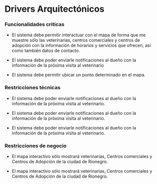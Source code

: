  #  Drivers Arquitectónicos #

### Funcionalidades criticas  ###

- El sistema debe permitir interactuar con el mapa de forma que me muestre sólo las veterinarias, centros comerciales y centros de adopción con la información de horarios y servicios que ofrecen, así como también datos de contacto.

- El sistema debe poder enviarle notificaciones al dueño con la información de la próxima visita al veterinario

- El sistema debe permitir ubicar un punto determinado en el mapa. 


### Restricciones técnicas  ###

- El sistema debe poder enviarle notificaciones al dueño con la información de la próxima visita al veterinario.

- El sistema debe poder enviarle notificaciones al dueño con la información de la próxima visita al veterinario.

- El sistema debe poder enviarle notificaciones al dueño con la información de la próxima visita al veterinario.

### Restricciones de negocio  ###

- El mapa interactivo sólo mostrará veterinarias, Centros comerciales y Centros de Adopción de la ciudad de Rionegro.

- El mapa interactivo sólo mostrará veterinarias, Centros comerciales y Centros de Adopción de la ciudad de Rionegro.
